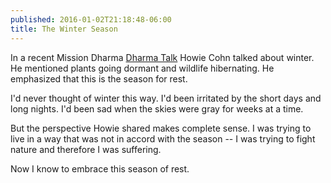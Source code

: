 ```yaml
---
published: 2016-01-02T21:18:48-06:00
title: The Winter Season
---
```

In a recent Mission Dharma [Dharma Talk](http://www.missiondharma.org/dharma-talks.html) Howie Cohn talked about winter. He mentioned plants going dormant and wildlife hibernating. He emphasized that this is the season for rest.

I'd never thought of winter this way. I'd been irritated by the short days and long nights. I'd been sad when the skies were gray for weeks at a time.

But the perspective Howie shared makes complete sense. I was trying to live in a way that was not in accord with the season -- I was trying to fight nature and therefore I was suffering.

Now I know to embrace this season of rest.